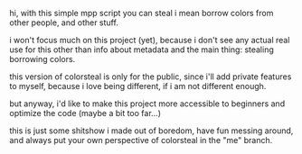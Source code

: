 hi, with this simple mpp script you can steal i mean borrow colors from other people, and other stuff.

i won't focus much on this project (yet), because i don't see any actual real use for this other than info about metadata and the main thing: stealing borrowing colors.

this version of colorsteal is only for the public, since i'll add private features to myself, because i love being different, if i am not different enough. 

but anyway, i'd like to make this project more accessible to beginners and optimize the code (maybe a bit too far...)

this is just some shitshow i made out of boredom, have fun messing around, and always put your own perspective of colorsteal in the 
"me" branch.

